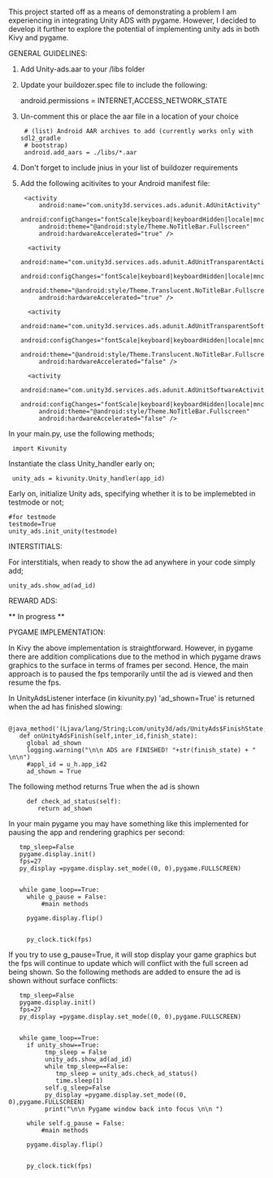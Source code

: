 This project started off as a means of demonstrating a problem I am experiencing in integrating Unity ADS with pygame. 
However, I decided to develop it further to explore the potential of implementing unity ads in both Kivy and pygame.

GENERAL GUIDELINES:

1. Add Unity-ads.aar to your /libs folder

2. Update your buildozer.spec file to include the following:
 
     android.permissions = INTERNET,ACCESS_NETWORK_STATE

3. Un-comment this or place the aar file in a location of your choice

        # (list) Android AAR archives to add (currently works only with sdl2_gradle
        # bootstrap)
        android.add_aars = ./libs/*.aar

4. Don't forget to include jnius in your list of buildozer requirements
 
5. Add the following acitivites to your Android manifest file:

        <activity
            android:name="com.unity3d.services.ads.adunit.AdUnitActivity"
            android:configChanges="fontScale|keyboard|keyboardHidden|locale|mnc|mcc|navigation|orientation|screenLayout|screenSize|smallestScreenSize|uiMode|touchscreen"
            android:theme="@android:style/Theme.NoTitleBar.Fullscreen"
            android:hardwareAccelerated="true" />

         <activity
            android:name="com.unity3d.services.ads.adunit.AdUnitTransparentActivity"
            android:configChanges="fontScale|keyboard|keyboardHidden|locale|mnc|mcc|navigation|orientation|screenLayout|screenSize|smallestScreenSize|uiMode|touchscreen"
            android:theme="@android:style/Theme.Translucent.NoTitleBar.Fullscreen"
            android:hardwareAccelerated="true" />

         <activity
            android:name="com.unity3d.services.ads.adunit.AdUnitTransparentSoftwareActivity"
            android:configChanges="fontScale|keyboard|keyboardHidden|locale|mnc|mcc|navigation|orientation|screenLayout|screenSize|smallestScreenSize|uiMode|touchscreen"
            android:theme="@android:style/Theme.Translucent.NoTitleBar.Fullscreen"
            android:hardwareAccelerated="false" />

         <activity
            android:name="com.unity3d.services.ads.adunit.AdUnitSoftwareActivity"
            android:configChanges="fontScale|keyboard|keyboardHidden|locale|mnc|mcc|navigation|orientation|screenLayout|screenSize|smallestScreenSize|uiMode|touchscreen"
            android:theme="@android:style/Theme.NoTitleBar.Fullscreen"
            android:hardwareAccelerated="false" />

In your main.py, use the following methods;

     import Kivunity

Instantiate the class Unity_handler early on; 

     unity_ads = kivunity.Unity_handler(app_id)

Early on, initialize Unity ads, specifying whether it is to be implemebted in testmode or not; 

    #for testmode
    testmode=True
    unity_ads.init_unity(testmode)

INTERSTITIALS:

For interstitials, when ready to show the ad anywhere in your code simply add; 

    unity_ads.show_ad(ad_id) 


REWARD ADS:

** In progress **


PYGAME IMPLEMENTATION:

In Kivy the above implementation is straightforward. However, in pygame there are addition complications due to
the method in which pygame draws graphics to the surface in terms of frames per second. Hence, the main approach
is to paused the fps temporarily until the ad is viewed and then resume the fps.

In UnityAdsListener interface (in kivunity.py) 'ad_shown=True' is returned when the ad has finished slowing:

      @java_method('(Ljava/lang/String;Lcom/unity3d/ads/UnityAds$FinishState;)V')
       def onUnityAdsFinish(self,inter_id,finish_state):
         global ad_shown
         logging.warning("\n\n ADS are FINISHED! "+str(finish_state) + " \n\n")
         #appl_id = u_h.app_id2                                                     
         ad_shown = True 
    
The following method returns True when the ad is shown
 
         def check_ad_status(self):
            return ad_shown

In your main pygame you may have something like this implemented for pausing the app and rendering graphics
per second:

       tmp_sleep=False
       pygame.display.init()
       fps=27
       py_display =pygame.display.set_mode((0, 0),pygame.FULLSCREEN)     
         
       
       while game_loop==True:
         while g_pause = False: 
             #main methods
        
         pygame.display.flip()

         
         py_clock.tick(fps)

If you try to use g_pause=True, it will stop display your game graphics but the fps will continue to update
which will conflict with the full screen ad being shown. So the following methods are added to ensure the
ad is shown without surface conflicts:

       tmp_sleep=False
       pygame.display.init()
       fps=27
       py_display =pygame.display.set_mode((0, 0),pygame.FULLSCREEN)     
         
       
       while game_loop==True:
         if unity_show==True:
              tmp_sleep = False
              unity_ads.show_ad(ad_id)             
              while tmp_sleep==False:
                 tmp_sleep = unity_ads.check_ad_status()
                 time.sleep(1)
              self.g_sleep=False
              py_display =pygame.display.set_mode((0, 0),pygame.FULLSCREEN)     
              print("\n\n Pygame window back into focus \n\n ")

         while self.g_pause = False: 
             #main methods
        
         pygame.display.flip()

         
         py_clock.tick(fps)
